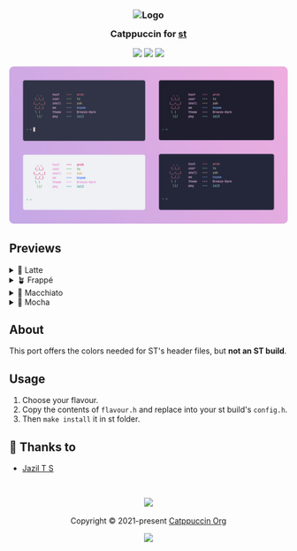<h3 align="center">
	<img src="https://raw.githubusercontent.com/catppuccin/catppuccin/main/assets/logos/exports/1544x1544_circle.png" width="100" alt="Logo"/><br/>
	<img src="https://raw.githubusercontent.com/catppuccin/catppuccin/main/assets/misc/transparent.png" height="30" width="0px"/>
	Catppuccin for <a href="https://st.suckless.org/">st</a>
	<img src="https://raw.githubusercontent.com/catppuccin/catppuccin/main/assets/misc/transparent.png" height="30" width="0px"/>
</h3>

<p align="center">
    <a href="https://github.com/catppuccin/st/stargazers"><img src="https://img.shields.io/github/stars/catppuccin/st?colorA=363a4f&colorB=b7bdf8&style=for-the-badge"></a>
    <a href="https://github.com/catppuccin/st/issues"><img src="https://img.shields.io/github/issues/catppuccin/st?colorA=363a4f&colorB=f5a97f&style=for-the-badge"></a>
    <a href="https://github.com/catppuccin/st/contributors"><img src="https://img.shields.io/github/contributors/catppuccin/st?colorA=363a4f&colorB=a6da95&style=for-the-badge"></a>
</p>

<p align="center">
  <img src="assets/banner.png"/>
</p>

## Previews

<details>
<summary>🌻 Latte</summary>
<img src="assets/latte.webp"/>
</details>
<details>
<summary>🪴 Frappé</summary>
<img src="assets/frappe.webp"/>
</details>
<details>
<summary>🌺 Macchiato</summary>
<img src="assets/macchiato.webp"/>
</details>
<details>
<summary>🌿 Mocha</summary>
<img src="assets/mocha.webp"/>
</details>

## About

This port offers the colors needed for ST's header files, but **not an ST build**.

## Usage

1. Choose your flavour.
2. Copy the contents of `flavour.h` and replace into your st build's `config.h`.
3. Then `make install` it in st folder.

## 💝 Thanks to

- [Jazil T S](https://github.com/tsjazil)

&nbsp;

<p align="center"><img src="https://raw.githubusercontent.com/catppuccin/catppuccin/main/assets/footers/gray0_ctp_on_line.svg?sanitize=true" /></p>
<p align="center">Copyright &copy; 2021-present <a href="https://github.com/catppuccin" target="_blank">Catppuccin Org</a>
<p align="center"><a href="https://github.com/catppuccin/catppuccin/blob/main/LICENSE"><img src="https://img.shields.io/static/v1.svg?style=for-the-badge&label=License&message=MIT&logoColor=d9e0ee&colorA=363a4f&colorB=b7bdf8"/></a></p>
